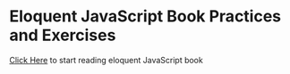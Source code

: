 # Eloquent JavaScript Book Practices and Exercises

[Click Here](https://eloquentjavascript.net/) to start reading eloquent JavaScript book
